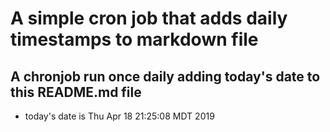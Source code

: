 A simple cron job that adds daily timestamps to markdown file
============================================================
## A chronjob run once daily adding today's date to this README.md file
* today's date is Thu Apr 18 21:25:08 MDT 2019
